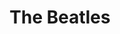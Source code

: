 ---
title: The Beatles
linktitle: The Beatles
type: categ
menu:
  main:
    title: "The Beatles"
    parent: "Рок"
    weight: 130
---